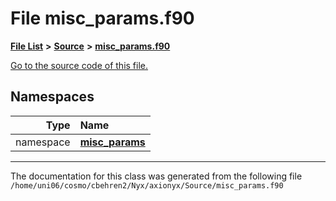 
# File misc\_params.f90


[**File List**](files.md) **>** [**Source**](dir_74389ed8173ad57b461b9d623a1f3867.md) **>** [**misc\_params.f90**](misc__params_8f90.md)

[Go to the source code of this file.](misc__params_8f90_source.md)












## Namespaces

| Type | Name |
| ---: | :--- |
| namespace | [**misc\_params**](namespacemisc__params.md) <br> |















------------------------------
The documentation for this class was generated from the following file `/home/uni06/cosmo/cbehren2/Nyx/axionyx/Source/misc_params.f90`